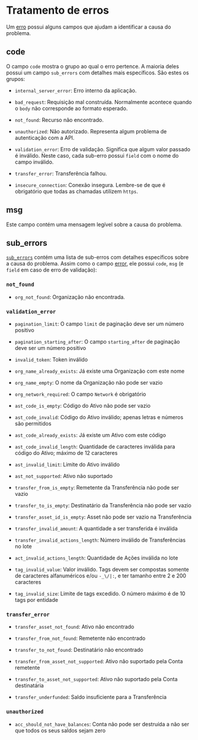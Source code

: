 # Tratamento de erros

Um [erro](#error) possui alguns campos que ajudam a identificar a causa do problema.

## code

O campo `code` mostra o grupo ao qual o erro pertence. A maioria deles possui um campo `sub_errors` com detalhes mais específicos. São estes os grupos:

- `internal_server_error`: Erro interno da aplicação.

- `bad_request`: Requisição mal construída. Normalmente acontece quando o `body` não corresponde ao formato esperado.

- `not_found`: Recurso não encontrado.

- `unauthorized`: Não autorizado. Representa algum problema de autenticação com a API.

- `validation_error`: Erro de validação. Significa que algum valor passado é inválido. Neste caso, cada sub-erro possui `field` com o nome do campo inválido.

- `transfer_error`: Transferência falhou.

- `insecure_connection`: Conexão insegura. Lembre-se de que é obrigatório que todas as chamadas utilizem `https`.

## msg

Este campo contém uma mensagem legível sobre a causa do problema.

## sub_errors

[`sub_errors`](#suberror) contém uma lista de sub-erros com detalhes específicos sobre a causa do problema.
Assim como o campo [error](#error), ele possui `code`, `msg` (e `field` em caso de erro de validação):

### `not_found`

- `org_not_found`: Organização não encontrada.



### `validation_error`

- `pagination_limit`: O campo `limit` de paginação deve ser um número positivo

- `pagination_starting_after`: O campo `starting_after` de paginação deve ser um número positivo

- `invalid_token`: Token inválido

- `org_name_already_exists`: Já existe uma Organização com este nome

- `org_name_empty`: O nome da Organização não pode ser vazio

- `org_network_required`: O campo `Network` é obrigatório

- `ast_code_is_empty`: Código do Ativo não pode ser vazio

- `ast_code_invalid`: Código do Ativo inválido; apenas letras e números são permitidos

- `ast_code_already_exists`: Já existe um Ativo com este código

- `ast_code_invalid_length`: Quantidade de caracteres inválida para código do Ativo; máximo de 12 caracteres

- `ast_invalid_limit`: Limite do Ativo inválido

- `ast_not_supported`: Ativo não suportado

- `transfer_from_is_empty`: Remetente da Transferência não pode ser vazio

- `transfer_to_is_empty`: Destinatário da Transferência não pode ser vazio

- `transfer_asset_id_is_empty`: Asset não pode ser vazio na Transferência

- `transfer_invalid_amount`: A quantidade a ser transferida é inválida

- `transfer_invalid_actions_length`: Número inválido de Transferências no lote

- `act_invalid_actions_length`: Quantidade de Ações inválida no lote

- `tag_invalid_value`: Valor inválido. Tags devem ser compostas somente de caracteres alfanuméricos e/ou `-_\/|:`, e ter tamanho entre 2 e 200 caracteres

- `tag_invalid_size`: Limite de tags excedido. O número máximo é de 10 tags por entidade

### `transfer_error`

- `transfer_asset_not_found`: Ativo não encontrado

- `transfer_from_not_found`: Remetente não encontrado

- `transfer_to_not_found`: Destinatário não encontrado

- `transfer_from_asset_not_supported`: Ativo não suportado pela Conta remetente

- `transfer_to_asset_not_supported`: Ativo não suportado pela Conta destinatária

- `transfer_underfunded`: Saldo insuficiente para a Transferência

### `unauthorized`

- `acc_should_not_have_balances`: Conta não pode ser destruída a não ser que todos os seus saldos sejam zero
